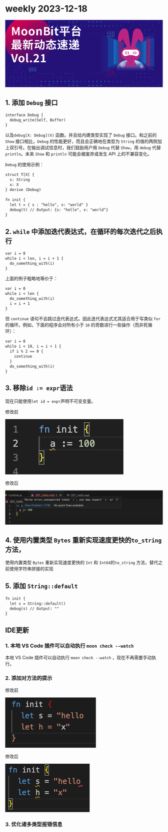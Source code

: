 # weekly 2023-12-18

![cover](./cover.png)

<!--truncate-->

## 1. 添加 `Debug` 接口

```moonbit
interface Debug {
  debug_write(Self, Buffer)
}
```

以及`debug[X: Debug](X)` 函数。并且给内建类型实现了 `Debug` 接口。和之前的 `Show` 接口相比，`Debug` 的性能更好，而且会正确地在类型为 `String` 的值的两侧加上双引号。在输出调试信息时，我们鼓励用户用 `Debug` 代替 `Show`，用 `debug` 代替 `println`。未来 `Show` 和 `println` 可能会被废弃或发生 API 上的不兼容变化。

`Debug` 的使用示例：

```moonbit
struct T[X] {
  s: String
  x: X
} derive (Debug)

fn init {
  let t = { s : "hello", x: "world" }
  debug(t) // Output: {s: "hello", x: "world"}
}
```

## 2. `while` 中添加迭代表达式，在循环的每次迭代之后执行

```moonbit
var i = 0
while i < len, i = i + 1 {
  do_something_with(i)
}
```

上面的例子粗略地等价于：

```moonbit
var i = 0
while i < len {
  do_something_with(i)
  i = i + 1
}
```

但 `continue` 语句不会跳过迭代表达式。因此迭代表达式尤其适合用于写类似 `for`的循环。例如，下面的程序会对所有小于 `10` 的奇数进行一些操作（而非死循环）：

```moonbit
var i = 0
while i < 10, i = i + 1 {
  if i % 2 == 0 {
    continue
  }
  do_something_with(i)
}
```

## 3. 移除`id := expr`语法

现在只能使用`let id = expr`声明不可变变量。

修改前

![](./eq-before.png)

修改后

![](./eq-after.png)

## 4. 使用内置类型 `Bytes` 重新实现速度更快的`to_string` 方法，

使用内置类型 `Bytes` 重新实现速度更快的 `Int` 和 `Int64`的`to_string` 方法，替代之前使用字符串拼接的实现

## 5. 添加 `String::default`

```moonbit
fn init {
  let s = String::default()
  debug(s) // Output: ""
}
```

## IDE更新

### 1. 本地 VS Code 插件可以自动执行 `moon check --watch`

本地 VS Code 插件可以自动执行 `moon check --watch` ，现在不再需要手动执行。

### 2. 添加对方法的提示

修改前

![](./before.png)

修改后

![](./after.png)

### 3. 优化诸多类型报错信息
